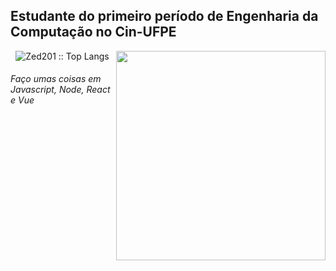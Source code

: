 
 ## Estudante do primeiro período de Engenharia da Computação no Cin-UFPE
 <p><a><img align="right" width=335 src="https://github-readme-stats.vercel.app/api?username=Zed201&show_icons=true&theme=react&border_color=61dafb&hide_border=true" /></a></p>
    <p align="center" width=300c ><img src="https://github-readme-stats.vercel.app/api/top-langs/?username=Zed201&langs_count=10&theme=react&layout=compact" alt="Zed201 :: Top Langs" /></p>

###### Faço umas coisas em Javascript, Node, React e Vue
 
   
  

